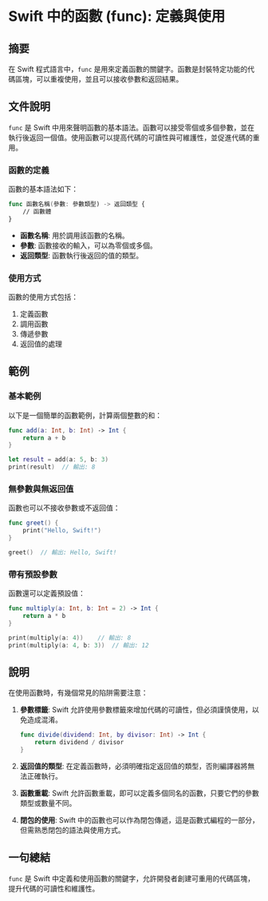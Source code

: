 <!--
Meta Description: # Swift 中的函數 (func): 定義與使用 ## 摘要 在 Swift 程式語言中，`func` 是用來定義函數的關鍵字。函數是封裝特定功能的代碼區塊，可以重複使用，並且可以接收參數和返回結果。 ## 文件說明 `func` 是 Swift 中用來聲明函數的基本語法。函數可以接受零個或多個...
Meta Keywords: swift, func, int, print, return
-->

# Swift 中的函數 (func): 定義與使用

## 摘要
在 Swift 程式語言中，`func` 是用來定義函數的關鍵字。函數是封裝特定功能的代碼區塊，可以重複使用，並且可以接收參數和返回結果。

## 文件說明
`func` 是 Swift 中用來聲明函數的基本語法。函數可以接受零個或多個參數，並在執行後返回一個值。使用函數可以提高代碼的可讀性與可維護性，並促進代碼的重用。

### 函數的定義
函數的基本語法如下：
```swift
func 函數名稱(參數: 參數類型) -> 返回類型 {
    // 函數體
}
```
- **函數名稱**: 用於調用該函數的名稱。
- **參數**: 函數接收的輸入，可以為零個或多個。
- **返回類型**: 函數執行後返回的值的類型。

### 使用方式
函數的使用方式包括：
1. 定義函數
2. 調用函數
3. 傳遞參數
4. 返回值的處理

## 範例
### 基本範例
以下是一個簡單的函數範例，計算兩個整數的和：
```swift
func add(a: Int, b: Int) -> Int {
    return a + b
}

let result = add(a: 5, b: 3)
print(result)  // 輸出: 8
```

### 無參數與無返回值
函數也可以不接收參數或不返回值：
```swift
func greet() {
    print("Hello, Swift!")
}

greet()  // 輸出: Hello, Swift!
```

### 帶有預設參數
函數還可以定義預設值：
```swift
func multiply(a: Int, b: Int = 2) -> Int {
    return a * b
}

print(multiply(a: 4))    // 輸出: 8
print(multiply(a: 4, b: 3))  // 輸出: 12
```

## 說明
在使用函數時，有幾個常見的陷阱需要注意：

1. **參數標籤**: Swift 允許使用參數標籤來增加代碼的可讀性，但必須謹慎使用，以免造成混淆。
   ```swift
   func divide(dividend: Int, by divisor: Int) -> Int {
       return dividend / divisor
   }
   ```

2. **返回值的類型**: 在定義函數時，必須明確指定返回值的類型，否則編譯器將無法正確執行。

3. **函數重載**: Swift 允許函數重載，即可以定義多個同名的函數，只要它們的參數類型或數量不同。

4. **閉包的使用**: Swift 中的函數也可以作為閉包傳遞，這是函數式編程的一部分，但需熟悉閉包的語法與使用方式。

## 一句總結
`func` 是 Swift 中定義和使用函數的關鍵字，允許開發者創建可重用的代碼區塊，提升代碼的可讀性和維護性。